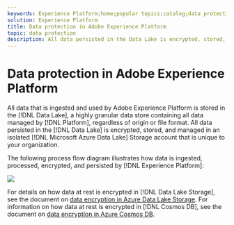 ```yaml
---
keywords: Experience Platform;home;popular topics;catalog;data protection;encryption data lake
solution: Experience Platform
title: Data protection in Adobe Experience Platform
topic: data protection
description: All data persisted in the Data Lake is encrypted, stored, and managed in an isolated Microsoft Azure Data Lake Storage account that is unique to your organization. The following process flow diagram illustrates how data is ingested, processed, encrypted, and persisted by Experience Platform.
---
```


# Data protection in Adobe Experience Platform

All data that is ingested and used by Adobe Experience Platform is stored in the [!DNL Data Lake], a highly granular data store containing all data managed by [!DNL Platform], regardless of origin or file format. All data persisted in the [!DNL Data Lake] is encrypted, stored, and managed in an isolated [!DNL Microsoft Azure Data Lake] Storage account that is unique to your organization.

The following process flow diagram illustrates how data is ingested, processed, encrypted, and persisted by [!DNL Experience Platform]:

![](images/data-protection/flow.png)

For details on how data at rest is encrypted in [!DNL Data Lake Storage], see the document on [data encryption in Azure Data Lake Storage](https://docs.microsoft.com/en-us/azure/data-lake-store/data-lake-store-encryption). For information on how data at rest is encrypted in [!DNL Cosmos DB], see the document on [data encryption in Azure Cosmos DB](https://docs.microsoft.com/en-us/azure/cosmos-db/database-encryption-at-rest).